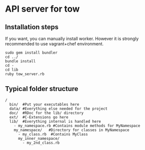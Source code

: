 API server for tow
==================

Installation steps
------------------
If you want, you can manually install worker. However it is strongly recommended to use vagrant+chef environment.

    sudo gem install bundler
    cd ../
    bundle install
    cd -
    cd lib
    ruby tow_server.rb

Typical folder structure
------------------------

    /
      bin/  #Put your executables here
      data/ #Everything else needed for the project
      doc/  #RDoc for the lib/ directory
      ext/  #C-Extensions go here
      lib/  #Everything internal is handled here
        - my_namespace.rb #Contains module methods for MyNamespace
        my_namespace/   #Directory for classes in MyNamespace
          - my_class.rb  #Contains MyClass
          my_inner_namespace/
            - my_2nd_class.rb
